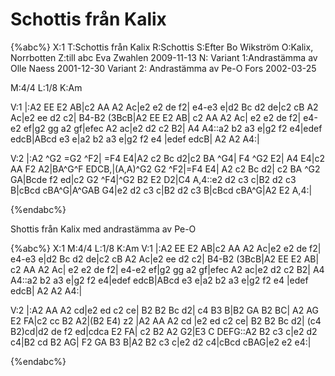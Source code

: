 # Schottis från Kalix

{%abc%}
X:1
T:Schottis från Kalix
R:Schottis
S:Efter Bo Wikström 
O:Kalix, Norrbotten
Z:till abc Eva Zwahlen 2009-11-13
N: Variant 1:Andrastämma av Olle Naess 2001-12-30 Variant 2: Andrastämma av Pe-O Fors 2002-03-25

M:4/4
L:1/8
K:Am

V:1
|:A2 EE E2 AB|c2 AA A2 Ac|e2 e2 de f2| e4-e3 e|d2 Bc d2 de|c2 cB A2 Ac|e2 ee d2 c2| B4-B2 (3BcB|A2 EE E2 AB| c2 AA A2 Ac| e2 e2 de f2| e4-e2 ef|g2 gg a2 gf|efec A2 ac|e2 d2 c2 B2| A4 A4::a2 b2 a3 e|g2 f2 e4|edef edcB|ABcd e3 e|a2 b2 a3 e|g2 f2 e4 |edef edcB| A2 A2 A4:| 

V:2
|:A2 ^G2 =G2 ^F2| =F4 E4|A2 c2 Bc d2|c2 BA ^G4| F4 ^G2 E2| A4 E4|c2 AA F2 A2|BA^G^F EDCB,|(A,A)^G2 G2 ^F2|=F4 E4| A2 c2 Bc d2| c2 BA ^G2 GA|Bcde f2 ed|c2 G2 ^F4|^G2 B2 E2 D2|C4 A,4::e2 d2 c3 c|B2 d2 c3 B|cBcd cBA^G|A^GAB G4|e2 d2 c3 c|B2 d2 c3 B|cBcd cBA^G|A2 E2 A,4:|

{%endabc%}

Shottis från Kalix med andrastämma av Pe-O

{%abc%}
X:1
M:4/4
L:1/8
K:Am
V:1
|:A2 EE E2 AB|c2 AA A2 Ac|e2 e2 de f2| e4-e3 e|d2 Bc d2 de|c2 cB A2 Ac|e2 ee d2 c2| B4-B2 (3BcB|A2 EE E2 AB| c2 AA A2 Ac| e2 e2 de f2| e4-e2 ef|g2 gg a2 gf|efec A2 ac|e2 d2 c2 B2| A4 A4::a2 b2 a3 e|g2 f2 e4|edef edcB|ABcd e3 e|a2 b2 a3 e|g2 f2 e4 |edef edcB| A2 A2 A4:| 

V:2
|:A2 AA A2 cd|e2 ed c2 ce| B2 B2 Bc d2| c4 B3 B|B2 GA B2 BC| A2 AG E2 FA|c2 cc B2 A2|(B2 E4) z2 |A2 AA A2 cd |e2 ed c2 ce| B2 B2 Bc d2| (c4 B2)cd|d2 de f2 ed|cdca E2 FA| c2 B2 A2 G2|E3 C DEFG::A2 B2 c3 c|e2 d2 c4|B2 cd B2 AG| F2 GA B3 B|A2 B2 c3 c|e2 d2 c4|cBcd cBAG|e2 e2 e4:|

{%endabc%}
